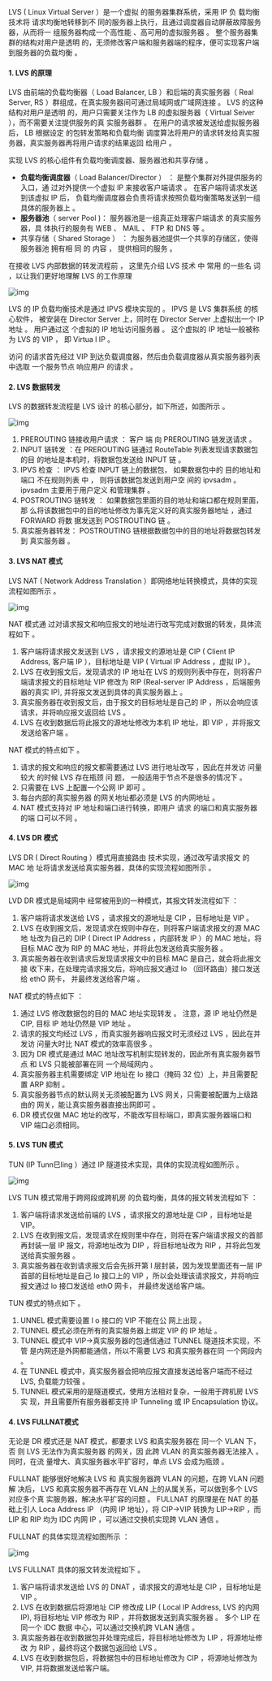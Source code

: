 LVS ( Linux Virtual Server ）是一个虚拟 的服务器集群系统，采用 IP 负 载均衡技术将 请求均衡地转移到不 同的服务器上执行，且通过调度器自动屏蔽故障服务器，从而将一 组服务器构成一个高性能 、高可用的虚拟服务器 。 整个服务器集群的结构对用户是透明 的，无须修改客户端和服务器端的程序，便可实现客户端到服务器的负载均衡 。



#### 1. LVS 的原理

LVS 由前端的负载均衡器（ Load Balancer, LB ）和后端的真实服务器（ Real Server, RS ）群组成，在真实服务器间可通过局域网或广域网连接 。 LVS 的这种结构对用户是透明 的，用户只需要关注作为 LB 的虚拟服务器（ Virtual Seiver ），而不需要关注提供服务的真 实服务器群 。 在用户的请求被发送给虚拟服务器后， LB 根据设定 的包转发策略和负载均衡 调度算法将用户的请求转发给真实服务器，真实服务器再将用户请求的结果返回 给用户 。



实现 LVS 的核心组件有负载均衡调度器、服务器池和共享存储 。

- **负载均衡调度器**（ Load Balancer/Director ） ： 是整个集群对外提供服务的入口，通 过对外提供一个虚拟 IP 来接收客户端请求 。 在客户端将请求发送到该虚拟 IP 后， 负载均衡调度器会负责将请求按照负载均衡策略发送到一组具体的服务器上 。
- **服务器池**（ server Pool )： 服务器池是一组真正处理客户端请求 的真实服务器，具 体执行的服务有 WEB 、 MAIL 、 FTP 和 DNS 等 。
- 共享存储（ Shared Storage ） ： 为服务器池提供一个共享的存储区，使得服务器池 拥有相 同 的 内容 ， 提供相同的服务 。



在接收 LVS 内部数据的转发流程前 ， 这里先介绍 LVS 技术 中 常用 的一些名 词 ，以让我们更好地理解 LVS 的工作原理

![img](http://pcc.huitogo.club/6d1843487a2272d9fd7018845078dd93)



LVS 的 IP 负载均衡技术是通过 IPVS 模块实现的 。 IPVS 是 LVS 集群系统 的核心软件， 被安装在 Director Server 上，同时在 Director Server 上虚拟出一个 IP 地址 。 用户通过这 个虚拟的 IP 地址访问服务器 。 这个虚拟的 IP 地址一般被称为 LVS 的 VIP ， 即 Virtua l IP 。

访问 的请求首先经过 VIP 到达负载调度器，然后由负载调度器从真实服务器列表中选取 一个服务节点 响应用户 的请求 。



#### 2. LVS 数据转发

LVS 的数据转发流程是 LVS 设计 的核心部分，如下所述，如图所示 。

![img](http://pcc.huitogo.club/ba2671fc6978e392bec7e142d4f5f535)

1. PREROUTING 链接收用户请求 ： 客户 端 向 PREROUTING 链发送请求 。
2. INPUT 链转发 ：在 PREROUTING 链通过 RouteTable 列表发现请求数据包的目 的地址是本机时，将数据包发送给 INPUT 链 。
3. IPVS 检查 ： IPVS 检查 INPUT 链上的数据包， 如果数据包中的 目的地址和端口 不在规则列表 中 ， 则将该数据包发送到用户空 间的 ipvsadm 。 ipvsadm 主要用于用户定义 和管理集群 。
4. POSTROUTING 链转发 ： 如果数据包里面的目的地址和端口都在规则里面，那 么将该数据包中的目的地址修改为事先定义好的真实服务器地址 ，通过 FORWARD 将数 据发送到 POSTROUTING 链 。
5. 真实服务器转发： POSTROUTING 链根据数据包中的目的地址将数据包转发到 真实服务器 。



#### 3. LVS NAT 模式

LVS NAT ( Network Address Translation ）即网络地址转换模式，具体的实现流程如图所示 。

![img](http://pcc.huitogo.club/7ddd2f8ce0c5d72664726533788655d5)



NAT 模式通 过对请求报文和响应报文的地址进行改写完成对数据的转发，具体流程如下 。

1. 客户端将请求报文发送到 LVS ，请求报文的源地址是 CIP ( Client IP Address, 客户端 IP ），目标地址是 VIP ( Virtual IP Address ，虚拟 IP ）。
2. LVS 在收到报文后，发现请求的 IP 地址在 LVS 的规则列表中存在，则将客户端请求报文的目标地址 VIP 修改为 RIP (Real-server IP Address ，后端服务器的真实 IP), 并将报文发送到具体的真实服务器上 。
3. 真实服务器在收到报文后，由于报文的目标地址是自己的 IP ，所以会响应该请求，并将响应报文返回给 LVS 。
4. LVS 在收到数据后将此报文的源地址修改为本机 IP 地址，即 VIP ，并将报文发送给客户端 。



NAT 模式的特点如下 。

1. 请求的报文和响应的报文都需要通过 LVS 进行地址改写 ，因此在并发访 问量较大 的时候 LVS 存在瓶颈 问 题， 一般适用于节点不是很多的情况下 。
2. 只需要在 LVS 上配置一个公网 IP 即可 。
3. 每台内部的真实服务器 的网关地址都必须是 LVS 的内网地址 。
4. NAT 模式支持对 IP 地址和端口进行转换，即用户 请求 的端口和真实服务器 的端 口可以不同 。



#### 4. LVS DR 模式

LVS DR ( Direct Routing ）模式用直接路由 技术实现，通过改写请求报文 的 MAC 地 址将请求发送给真实服务器，具体的实现流程如图所示 。

![img](http://pcc.huitogo.club/d9c0c0383d110e184b019f8c02baec62)



LVD DR 模式是局域网中 经常被用到的一种模式，其报文转发流程如下 ：

1. 客户端将请求发送给 LVS ，请求报文的源地址是 CIP ，目标地址是 VIP 。
2. LVS 在收到报文后，发现请求在规则中存在，则将客户端请求报文的源 MAC 地 址改为自己的 DIP ( Direct IP Address ，内部转发 IP ）的 MAC 地址，将目标 MAC 改为 RIP 的 MAC 地址，并将此包发送给真实服务器 。
3. 真实服务器在收到请求后发现请求报文中的目标 MAC 是自己，就会将此报文接 收下来，在处理完请求报文后，将响应报文通过 lo （回环路由）接口发送给 ethO 网卡， 并最终发送给客户端 。



NAT 模式的特点如下 ：

1. 通过 LVS 修改数据包的目的 MAC 地址实现转发 。 注意，源 IP 地址仍然是 CIP, 目标 IP 地址仍然是 VIP 地址 。
2. 请求的报文均经过 LVS ，而真实服务器响应报文时无须经过 LVS ，因此在并发访 问量大时比 NAT 模式的效率高很多 。
3. 因为 DR 模式是通过 MAC 地址改写机制实现转发的，因此所有真实服务器节点 和 LVS 只能被部署在同 一个局域网内 。
4. 真实服务器主机需要绑定 VIP 地址在 lo 接口（掩码 32 位）上，并且需要配置 ARP 抑制 。
5. 真实服务器节点的默认网关无须被配置为 LVS 网关，只需要被配置为上级路由的 网关，能让真实服务器直接出网即可 。
6. DR 模式仅做 MAC 地址的改写，不能改写目标端口，即真实服务器端口和 VIP 端口必须相同。



#### 5. LVS TUN 模式

TUN (IP Tunn巳ling ）通过 IP 隧道技术实现，具体的实现流程如图所示 。

![img](http://pcc.huitogo.club/afb18daac6e534d235d33230747a81b6)

LVS TUN 模式常用于跨网段或跨机房 的负载均衡，具体的报文转发流程如下 ：

1. 客户端将请求发送给前端的 LVS ，请求报文的源地址是 CIP ，目标地址是 VIP。
2. LVS 在收到报文后，发现请求在规则里中存在，则将在客户端请求报文的首部 再封装一层 IP 报文，将源地址改为 DIP ，将目标地址改为 RIP ，并将此包发送给真实服务器 。
3. 真实服务器在收到请求报文后会先拆开第 l 层封装，因为发现里面还有一层 IP 首部的目标地址是自己 lo 接口上的 VIP ，所以会处理该请求报文，并将响应报文通过 lo 接口发送给 ethO 网卡， 并最终发送给客户端。



TUN 模式的特点如下 。

1. UNNEL 模式需要设置 l o 接口的 VIP 不能在公 网上出现 。
2. TUNNEL 模式必须在所有的真实服务器上绑定 VIP 的 IP 地址 。
3. TUNNEL 模式中 VIP→真实服务器的包通信通过 TUNNEL 隧道技术实现，不管 是内网还是外网都能通信，所以不需要 LVS 和真实服务器在同 一个网段内 。
4. 在 TUNNEL 模式中，真实服务器会把响应报文直接发送给客户端而不经过 LVS, 负载能力较强 。
5. TUNNEL 模式采用的是隧道模式，使用方法相对复杂，一般用于跨机房 LVS 实 现，并且需要所有服务器都支持 IP Tunneling 或 IP Encapsulation 协议。



#### 4. LVS FULLNAT模式

无论是 DR 模式还是 NAT 模式，都要求 LVS 和真实服务器在 同一个 VLAN 下， 否 则 LVS 无法作为真实服务器 的网关，因 此跨 VLAN 的真实服务器无法接入 。 同时，在流 量增大、真实服务器水平扩容时，单点 LVS 会成为瓶颈 。

FULLNAT 能够很好地解决 LVS 和 真实服务器跨 VLAN 的问题，在跨 VLAN 问题解 决后， LVS 和真实服务器不再存在 VLAN 上的从属关系，可以做到多个 LVS 对应多个真 实服务器，解决水平扩容的问题 。 FULLNAT 的原理是在 NAT 的基础上引人 Loca Address IP （内网 IP 地址），将 CIP→VIP 转换为 LIP→RIP ，而 LIP 和 RIP 均为 IDC 内网 IP ，可以通过交换机实现跨 VLAN 通信 。



FULLNAT 的具体实现流程如图所示 ：

![img](http://pcc.huitogo.club/8c60785f4d8b6266513fb1bed17b8d38)



LVS FULLNAT 具体的报文转发流程如下 。

1. 客户端将请求发送给 LVS 的 DNAT ，请求报文的源地址是 CIP ，目标地址是 VIP 。
2. LVS 在收到数据后将源地址 CIP 修改成 LIP ( Local IP Address, LVS 的内网 IP), 将目标地址 VIP 修改为 RIP ，并将数据发送到真实服务器 。 多个 LIP 在同一个 IDC 数据 中心，可以通过交换机跨 VLAN 通信 。
3. 真实服务器在收到数据包并处理完成后，将目标地址修改为 LIP ，将源地址修改 为 RIP ，最终将这个数据包返回给 LVS 。
4. LVS 在收到数据包后，将数据包中的目标地址修改为 CIP ，将源地址修改为 VIP, 并将数据发送给客户端。